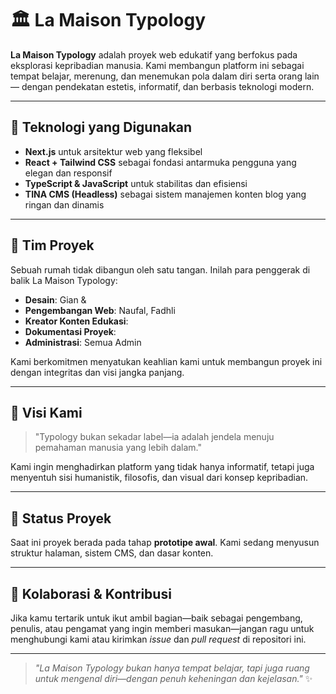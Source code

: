 # 🏛️ La Maison Typology

**La Maison Typology** adalah proyek web edukatif yang berfokus pada eksplorasi kepribadian manusia. Kami membangun platform ini sebagai tempat belajar, merenung, dan menemukan pola dalam diri serta orang lain — dengan pendekatan estetis, informatif, dan berbasis teknologi modern.

---

## 🚀 Teknologi yang Digunakan

- **Next.js** untuk arsitektur web yang fleksibel
- **React + Tailwind CSS** sebagai fondasi antarmuka pengguna yang elegan dan responsif
- **TypeScript & JavaScript** untuk stabilitas dan efisiensi
- **TINA CMS (Headless)** sebagai sistem manajemen konten blog yang ringan dan dinamis

---

## 👥 Tim Proyek

Sebuah rumah tidak dibangun oleh satu tangan. Inilah para penggerak di balik La Maison Typology:

- **Desain**: Gian & 
- **Pengembangan Web**: Naufal, Fadhli
- **Kreator Konten Edukasi**:   
- **Dokumentasi Proyek**:   
- **Administrasi**: Semua Admin

Kami berkomitmen menyatukan keahlian kami untuk membangun proyek ini dengan integritas dan visi jangka panjang.

---

## 🎯 Visi Kami

> "Typology bukan sekadar label—ia adalah jendela menuju pemahaman manusia yang lebih dalam."

Kami ingin menghadirkan platform yang tidak hanya informatif, tetapi juga menyentuh sisi humanistik, filosofis, dan visual dari konsep kepribadian.

---

## 📌 Status Proyek

Saat ini proyek berada pada tahap **prototipe awal**. Kami sedang menyusun struktur halaman, sistem CMS, dan dasar konten.

---

## 🤝 Kolaborasi & Kontribusi

Jika kamu tertarik untuk ikut ambil bagian—baik sebagai pengembang, penulis, atau pengamat yang ingin memberi masukan—jangan ragu untuk menghubungi kami atau kirimkan *issue* dan *pull request* di repositori ini.

---

> _"La Maison Typology bukan hanya tempat belajar, tapi juga ruang untuk mengenal diri—dengan penuh keheningan dan kejelasan."_ ✨
